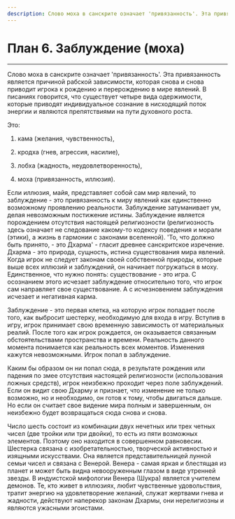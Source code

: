 ```yaml
---
description: Слово моха в санскрите означает 'привязанность'. Эта привязанность является причиной рабской зависимости, которая снова и снова приводит игрока к рождению и перерождению в мире явлений.
---
```

# План  6. Заблуждение (моха)


---
Слово моха в санскрите означает 'привязанность'. Эта привязанность является причиной рабской зависимости, которая снова и снова приводит игрока к рождению и перерождению в мире явлений. В писаниях говорится, что существует четыре вида одержимости, которые приводят индивидуальное сознание в нисходящий поток энергии и являются препятствиями на пути духовного роста. 

Это: 

1. кама (желания, чувственность), 

2. кродха (гнев, агрессия, насилие), 

3. лобха (жадность, неудовлетворенность), 

4. моха (привязанность, иллюзия). 

Если иллюзия, майя, представляет собой сам мир явлений, то заблуждение - это привязанность к миру явлений как единственно возможному проявлению реальности. Заблуждение затуманивает ум, делая невозможным постижение истины. Заблуждение является порождением отсутствия настоящей религиозности (религиозность здесь означает не следование какому-то кодексу поведения и морали (этики), а жизнь в гармонии с законами вселенной). 'То, что должно быть принято, - это Дхарма' - гласит древнее санскритское изречение. Дхарма - это природа, сущность, истина существования мира явлений. Когда игрок не следует законам своей собственной природы, которые выше всех иллюзий и заблуждений, он начинает погружаться в моху. Единственное, что нужно понять: существование - это игра. С осознанием этого исчезает заблуждение относительно того, что игрок сам направляет свое существование. А с исчезновением заблуждения исчезает и негативная карма. 

Заблуждение - это первая клетка, на которую игрок попадает после того, как выбросит шестерку, необходимую для входа в игру. Вступив в игру, игрок принимает свою временную зависимость от материальных реалий. После того как игрок рождается, он оказывается связанным обстоятельствами пространства и времени. Реальность данного момента понимается как реальность всех моментов. Изменения кажутся невозможными. Игрок попал в заблуждение. 

Каким бы образом он ни попал сюда, в результате рождения или падения по змее отсутствия настоящей религиозности (использования ложных средств), игрок неизбежно проходит через поле заблуждений. Если он видит свою Дхарму и признает, что изменение не только возможно, но и необходимо, он готов к тому, чтобы двигаться дальше. Но если он считает свое видение мира полным и завершенным, он неизбежно будет возвращаться сюда снова и снова. 

Число шесть состоит из комбинации двух нечетных или трех четных чисел (две тройки или три двойки), то есть из пяти возможных элементов. Поэтому оно находится в совершенном равновесии. Шестерка связана с изобретательностью, творческой активностью и изящными искусствами. Она является представительницей лунной семьи чисел и связана с Венерой. Венера - самая яркая и блестящая из планет и может быть видна невооруженным глазом в виде утренней звезды. В индуистской мифологии Венера (Шукра) является учителем демонов. Те, кто живет в иллюзиях, любит чувственные удовольствия, тратит энергию на удовлетворение желаний, служат жертвами гнева и жадности, действуют наперекор законам Дхармы, они нерелигиозны и являются ужасными эгоистами.
